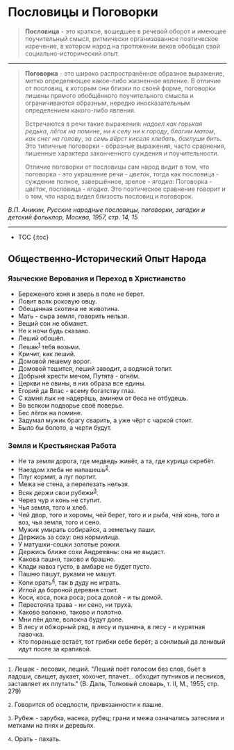 # Пословицы и Поговорки

> **Пословица** - это краткое, вошедшее в речевой оборот и имеющее поучительный смысл, ритмически организованное поэтическое изречение, в котором народ на протяжении веков обобщал свой социально-исторический опыт. 

---

> **Поговорка** - это широко распространённое образное выражение, метко определяющее какое-либо жизненное явление. В отличие от пословиц, к которым они близки по своей форме, поговорки лишены прямого обобщённого поучительного смысла и ограничиваются образным, нередко иносказательным определением какого-либо явления.
> 
> Встречаются в речи такие выражения: *надоел как горькая редька*, *лёгок на помине*, *ни к селу ни к городу*, *благим матом*, *как снег на голову*, *за семь вёрст киселя хлебать*, *баклуши бить*. Это типичные поговорки - образные выражения, часто сравнения, лишенные характера законченного суждения и поучительности.
> 
> Отличие поговорки от пословицы сам народ видит в том, что поговорка - это украшение речи - *цветок*, тогда как пословица - суждение полное, завершённое, зрелое - *ягодка*: Поговорка - *цветок*, пословица - *ягодка*. Это поэтическое сравнение говорит и о том, что народ видел близость пословиц и поговорок.

*В.П. Аникин, Русские народные пословицы, поговорки, загадки и детский фольклор, Москва, 1957, стр. 14, 15*

---

* TOC
{:toc}

## Общественно-Исторический Опыт Народа

### Языческие Верования и Переход в Христианство

* Береженого коня и зверь в поле не берет.
* Ловит волк роковую овцу.
* Обещанная скотина не животина. 
* Мать - сыра земля, говорить нельзя.
* Вещий сон не обманет.
* Не к ночи будь сказано.
* Леший обошёл.
* Лешак<sup>[1](#1)</sup> тебя возьми.
* Кричит, как леший.
* Домовой лешему ворог.
* Домовой тешится, леший заводит, а водяной топит.
* Добрыня крести мечом, Путята - огнём.
* Церкви не овины, в них образа все едины.
* Егорий да Влас - всему богатству глаз.
* С камня лык не надерёшь, аминем от беса не отбудешь.
* Во всяком подворье своё поверье.
* Бес лёгок на помине.
* Задумал мужик брагу сварить, а уже чёрт с чаркой стоит.
* Было бы болото, а черти будут.

### Земля и Крестьянская Работа

* Не та земля дорога, где медведь живёт, а та, где курица скребёт.
* Наездом хлеба не напашешь<sup>[2](#2)</sup>.
* Плуг кормит, а луг портит.
* Межа не стена, а перелезать нельзя.
* Всяк держи свои рубежи<sup>[3](#3)</sup>.
* Через чур и конь не ступит.
* Чья земля, того и хлеб.
* Чей двор, того и хоромы, чей берег, того и и рыба, чей конь, того и воз, чья земля, того и сено.
* Мужик умирать собирайся, а земельку паши.
* Держись за соху: она кормилица.
* У матушки-сошки золотые рожки.
* Держись ближе сохи Андреевны: она не выдаст.
* Какова пашня, таково и брашно.
* Клади навоз густо, в амбаре не будет пусто.
* Пашню пашут, руками не машут.
* Коли орать<sup>[4](#4)</sup>, так в дуду не играть.
* Иглой да бороной деревня стоит.
* Коси, коса, пока роса; роса долой - и ты домой.
* Перестояла трава - ни сено, ни труха.
* Каково волокно, таково и полотно.
* Мни лён доле, волокна будут доле.
* В лесу и обжорный ряд, в лесу и пушнина, в лесу - и курятная лавочка.
* Кто пораньше встаёт, тот грибки себе берёт; а сонливый да ленивый идут после за крапивой.

---
<a name="1"></a>
`1`. Лешак - лесовик, леший. "Леший поёт голосом без слов, бьёт в ладоши, свищет, аукает, хохочет, плачет... обходит путников и лесников, заставляет их плутать." (В. Даль, Толковый словарь, т. II, М., 1955, стр. 279)

<a name="2"></a>
`2`. Говорится об оседлости, привязанности к пашне.

<a name="3"></a>
`3`. Рубеж - зарубка, насека, рубец; грани и межа означались затесями и метками на пнях и деревьях.

<a name="4"></a>
`4`. Орать - пахать.